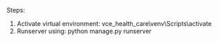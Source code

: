 Steps:

1. Activate virtual environment: vce_health_care\venv\Scripts\activate
2. Runserver using: python manage.py runserver